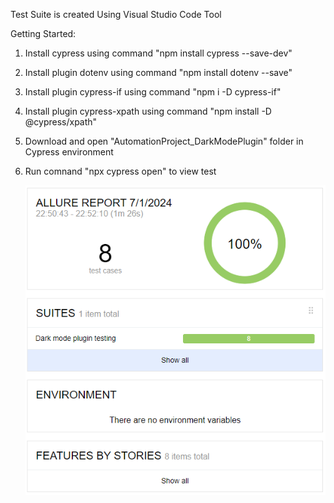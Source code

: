 Test Suite is created Using Visual Studio Code Tool

Getting Started:
1. Install cypress using command "npm install cypress --save-dev"
2. Install plugin dotenv using command "npm install dotenv --save"
3. Install plugin cypress-if using command "npm i -D cypress-if"
4. Install plugin cypress-xpath using command "npm install -D @cypress/xpath"
5. Download and open "AutomationProject_DarkModePlugin" folder in Cypress  environment
6. Run comnand "npx cypress open" to view test

   ![App Screenshot](https://github.com/Sparsha-Singha/AutomationProject_DarkModePlugin/blob/main/Image%20Gallery/Capture1.PNG)
